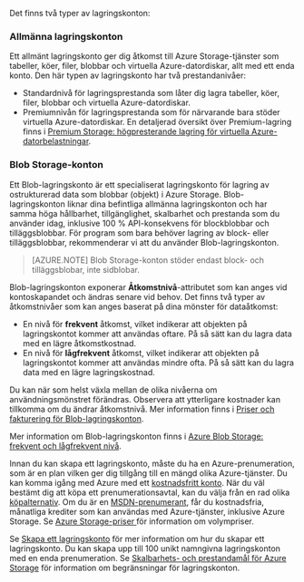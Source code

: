 Det finns två typer av lagringskonton:

### Allmänna lagringskonton

Ett allmänt lagringskonto ger dig åtkomst till Azure Storage-tjänster som tabeller, köer, filer, blobbar och virtuella Azure-datordiskar, allt med ett enda konto. Den här typen av lagringskonto har två prestandanivåer:

- Standardnivå för lagringsprestanda som låter dig lagra tabeller, köer, filer, blobbar och virtuella Azure-datordiskar.
- Premiumnivån för lagringsprestanda som för närvarande bara stöder virtuella Azure-datordiskar. En detaljerad översikt över Premium-lagring finns i [Premium Storage: högpresterande lagring för virtuella Azure-datorbelastningar](../articles/storage/storage-premium-storage.md).

### Blob Storage-konton

Ett Blob-lagringskonto är ett specialiserat lagringskonto för lagring av ostrukturerad data som blobbar (objekt) i Azure Storage. Blob-lagringskonton liknar dina befintliga allmänna lagringskonton och har samma höga hållbarhet, tillgänglighet, skalbarhet och prestanda som du använder idag, inklusive 100 % API-konsekvens för blockblobbar och tilläggsblobbar. För program som bara behöver lagring av block- eller tilläggsblobbar, rekommenderar vi att du använder Blob-lagringskonton.

> [AZURE.NOTE] Blob Storage-konton stöder endast block- och tilläggsblobar, inte sidblobar.

Blob-lagringskonton exponerar **Åtkomstnivå**-attributet som kan anges vid kontoskapandet och ändras senare vid behov. Det finns två typer av åtkomstnivåer som kan anges baserat på dina mönster för dataåtkomst:

- En nivå för **frekvent** åtkomst, vilket indikerar att objekten på lagringskontot kommer att användas oftare. På så sätt kan du lagra data med en lägre åtkomstkostnad.
- En nivå för **lågfrekvent** åtkomst, vilket indikerar att objekten på lagringskontot kommer att användas mindre ofta. På så sätt kan du lagra data med en lägre lagringskostnad.

Du kan när som helst växla mellan de olika nivåerna om användningsmönstret förändras. Observera att ytterligare kostnader kan tillkomma om du ändrar åtkomstnivå. Mer information finns i [Priser och fakturering för Blob-lagringskonton](../articles/storage/storage-blob-storage-tiers.md#pricing-and-billing).

Mer information om Blob-lagringskonton finns i [Azure Blob Storage: frekvent och lågfrekvent nivå](../articles/storage/storage-blob-storage-tiers.md).

Innan du kan skapa ett lagringskonto, måste du ha en Azure-prenumeration, som är en plan vilken ger dig tillgång till en mängd olika Azure-tjänster. Du kan komma igång med Azure med ett [kostnadsfritt konto](https://azure.microsoft.com/pricing/free-trial/). När du väl bestämt dig att köpa ett prenumerationsavtal, kan du välja från en rad olika [köpalternativ](https://azure.microsoft.com/pricing/purchase-options/). Om du är en [MSDN-prenumerant](https://azure.microsoft.com/pricing/member-offers/msdn-benefits-details/), får du kostnadsfria, månatliga krediter som kan användas med Azure-tjänster, inklusive Azure Storage. Se [Azure Storage-priser ](https://azure.microsoft.com/pricing/details/storage/) för information om volympriser.

Se [Skapa ett lagringskonto](../articles/storage/storage-create-storage-account.md#create-a-storage-account) för mer information om hur du skapar ett lagringskonto. Du kan skapa upp till 100 unikt namngivna lagringskonton med en enda prenumeration. Se [Skalbarhets- och prestandamål för Azure Storage](../articles/storage/storage-scalability-targets.md) för information om begränsningar för lagringskonton.



<!--HONumber=Jun16_HO2-->


